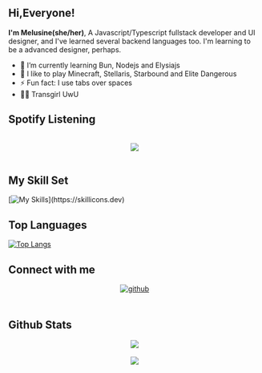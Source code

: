 ## Hi,Everyone!  
 **I'm Melusine(she/her)**, A Javascript/Typescript fullstack developer and UI designer, and I've learned several backend languages too. I'm learning to be a advanced designer, perhaps.

- 🌱 I’m currently learning Bun, Nodejs and Elysiajs
- 👾 I like to play Minecraft, Stellaris, Starbound and Elite Dangerous
- ⚡ Fun fact: I use tabs over spaces  
- 🏳️‍⚧️ Transgirl UwU
  
## Spotify Listening

<br/>  
<div align="center"><img src="https://spotify-github-profile.vercel.app/api/view?uid=31634awdaiv4jmegba27itlkjjsi&cover_image=true&theme=novatorem&show_offline=false&background_color=121212&interchange=false&bar_color=53b14f&bar_color_cover=true" /></div>  
<br/>  


## My Skill Set 
[![My Skills](https://skillicons.dev/icons?i=bun,c,css,cpp,clion,codepen,elysia,figma,git,github,html,idea,java,js,latex,md,matlab,nodejs,npm,obsidian,ps,powershell,pinia,pr,pnpm,processing,py,sass,sqlite,svg,ts,tailwind,vite,vscode,vue,)](https://skillicons.dev)

## Top Languages
[![Top Langs](https://github-readme-stats.vercel.app/api/top-langs/?username=AI-Channel&layout=compact)](https://github.com/anuraghazra/github-readme-stats)

## Connect with me  
<div align="center">
<a href="https://github.com/AI-Channel" target="_blank">
<img src=https://img.shields.io/badge/github-%2324292e.svg?&style=for-the-badge&logo=github&logoColor=white alt=github style="margin-bottom: 5px;" />
</a>
</div>
<br/>  

## Github Stats  
<div align="center"><img src="https://github-readme-stats.vercel.app/api?username=AI-Channel&show_icons=true&count_private=true&hide_border=true" align="center" /></div>  
<br/>  

<div align="center"><img src="[[https://spotify-github-profile.vercel.app/api/view.svg?uid=31634awdaiv4jmegba27itlkjjsi&redirect=true][https://spotify-github-profile.vercel.app/api/view.svg?uid=31634awdaiv4jmegba27itlkjjsi&cover_image=true&theme=default&show_offline=false&background_color=121212&interchange=false&bar_color=53b14f&bar_color_cover=false)]]"/></div>  

